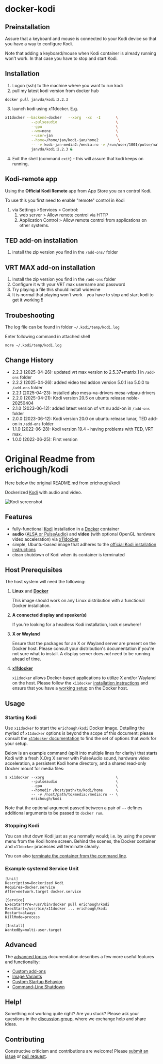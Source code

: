 # docker-kodi


## Preinstallation

Assure that a keyboard and mouse is connected to your Kodi device so that you have a way to configure Kodi.

Note that adding a keyboard/mouse when Kodi container is already running won't work.  In that case you have to stop and start Kodi.

## Installation

1. Logon (ssh) to the machine where you want to run kodi
2. pull my latest kodi version from docker hub

```
docker pull janvda/kodi:2.2.3
```

3. launch kodi using x11docker.  E.g.

```bash
x11docker --backend=docker   --xorg  -xc  -I       \
            --pulseaudio                           \
            --gpu                                  \
            --wm=none                              \
            --user=jan                             \
            --home=/home/jan/kodi-jan/home2         \
            -- -v kodi-jan-media2:/media:ro -v /run/user/1001/pulse/native:/x11docker/pulseaudio.socket -p 8090:8080 --      \
            janvda/kodi:2.2.3 &
```

4.  Exit the shell (command `exit`) - this will assure that kodi keeps on running.

## Kodi-remote app

Using the **Official Kodi Remote** app from App Store you can control Kodi.

To use this you first need to enable "remote" control in Kodi 
1. via Settings >Services > Control: 
   1. web server > Allow remote control via HTTP
   2. Application Control > Allow remote control from applications on other systems.

## TED add-on installation

1. install the zip version you find in the `/add-ons/` folder

## VRT MAX add-on installation

1. Install the zip version you find in the `/add-ons` folder 
2. Configure it with your VRT max username and password
3. Try playing a file this should install widevine
4. It is normal that playing won't work - you have to stop and start kodi to get it working !!

## Troubeshooting

The log file can be found in folder `~/.kodi/temp/kodi.log`

Enter following command in attached shell

```
more ~/.kodi/temp/kodi.log
```

## Change History

* 2.2.3 (2025-04-26): updated vrt max version to 2.5.37+matrix.1 in `/add-ons` folder
* 2.2.2 (2025-04-26): added video ted addon version 5.0.1 iso 5.0.0 to `/add-ons` folder
* 2.2.1 (2025-04-23): installed also mesa-va-drivers mesa-vdpau-drivers
* 2.2.0 (2025-04-21): Kodi version 20.5 on ubuntu release noble-20250404
* 2.1.0 (2023-06-12): added latest version of vrt nu add-on in `/add-ons` folder
* 2.0.0 (2023-06-12): Kodi version 20.0 on ubuntu release lunar, TED add-on in `/add-ons` folder
* 1.1.0 (2022-06-28): Kodi version 19.4 - having problems with TED, VRT max.
* 1.0.0 (2022-06-25): First version

# Original Readme from erichough/kodi

Here below the original README.md from erichough/kodi

Dockerized [Kodi](https://kodi.tv/) with audio and video.

![Kodi screenshot](https://kodi.tv/sites/default/files/page/field_image/about--devices.jpg "Kodi screenshot")

## Features

* fully-functional [Kodi](https://kodi.tv/) installation in a [Docker](https://www.docker.com/) container
* **audio** ([ALSA or PulseAudio](https://kodi.wiki/view/Linux_audio)) and **video** (with optional OpenGL hardware 
  video acceleration) via [x11docker](https://github.com/mviereck/x11docker/)
* simple, Ubuntu-based image that adheres to the [official Kodi installation instructions](https://kodi.wiki/view/HOW-TO:Install_Kodi_for_Linux#Installing_Kodi_on_Ubuntu-based_distributions)
* clean shutdown of Kodi when its container is terminated

## Host Prerequisites

The host system will need the following:

1. **Linux** and [**Docker**](https://www.docker.com)

   This image should work on any Linux distribution with a functional Docker installation.
   
1. **A connected display and speaker(s)**

   If you're looking for a headless Kodi installation, look elsewhere!

1. **[X](https://www.x.org/) or [Wayland](https://wayland.freedesktop.org/)**

   Ensure that the packages for an X or Wayland server are present on the Docker host. Please consult your distribution's 
   documentation if you're not sure what to install. A display server does *not* need to be running ahead of time.

1. **[x11docker](https://github.com/mviereck/x11docker/)**

   `x11docker` allows Docker-based applications to utilize X and/or Wayland on the host. Please follow the `x11docker` 
   [installation instructions](https://github.com/mviereck/x11docker#installation) and ensure that you have a 
   [working setup](https://github.com/mviereck/x11docker#examples) on the Docker host.
       
## Usage

### Starting Kodi

Use `x11docker` to start the `erichough/kodi` Docker image. Detailing the myriad of `x11docker` options is beyond the 
scope of this document; please consult the [`x11docker` documentation](https://github.com/mviereck/x11docker/) to find 
the set of options that work for your setup.

Below is an example command (split into multiple lines for clarity) that starts Kodi with a fresh X.Org X server with
PulseAudio sound, hardware video acceleration, a persistent Kodi home directory, and a shared read-only Docker mount for
media files:

    $ x11docker --xorg                                 \
                --pulseaudio                           \
                --gpu                                  \
                --homedir /host/path/to/kodi/home      \
                -- -v /host/path/to/media:/media:ro -- \
                erichough/kodi
           
Note that the optional argument passed between a pair of `--` defines additional arguments to be passed to `docker run`.

### Stopping Kodi

You can shut down Kodi just as you normally would; i.e. by using the power menu from the Kodi home screen. 
Behind the scenes, the Docker container and `x11docker` processes will terminate cleanly.

You can also [terminate the container from the command line](doc/advanced.md#command-line-shutdown).

### Example systemd Service Unit

    [Unit]
    Description=Dockerized Kodi
    Requires=docker.service
    After=network.target docker.service
    
    [Service]
    ExecStartPre=/usr/bin/docker pull erichough/kodi
    ExecStart=/usr/bin/x11docker ... erichough/kodi
    Restart=always
    KillMode=process
    
    [Install]
    WantedBy=multi-user.target

## Advanced

The [advanced topics](doc/advanced.md) documentation describes a few more useful features and functionality:

 * [Custom add-ons](doc/advanced.md#custom-add-ons)
 * [Image Variants](doc/advanced.md#image-variants)
 * [Custom Startup Behavior](doc/advanced.md#custom-startup-behavior)
 * [Command-Line Shutdown](doc/advanced.md#command-line-shutdown)

## Help!

Something not working quite right? Are you stuck? Please ask your questions in the
[discussion group](https://github.com/ehough/docker-kodi/discussions), where we exchange help and share ideas.

## Contributing

Constructive criticism and contributions are welcome! Please 
[submit an issue](https://github.com/ehough/docker-kodi/issues/new) or 
[pull request](https://github.com/ehough/docker-kodi/compare).
